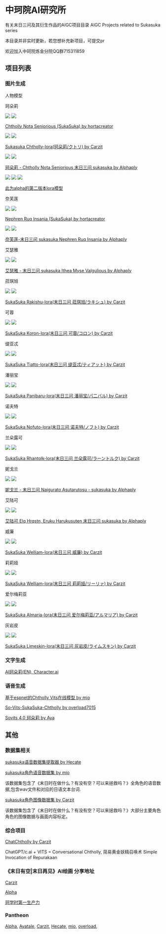 # 中珂院AI研究所

有关末日三问及其衍生作品的AIGC项目目录 AIGC Projects related to Sukasuka series

本目录并非实时更新，若您想补充新项目，可提交pr

欢迎加入中珂院炼金分院QQ群715311859

## 项目列表

### 图片生成

人物模型

珂朵莉

![](https://image.civitai.com/xG1nkqKTMzGDvpLrqFT7WA/358a7bf2-650e-4506-b9c6-deedb1240500/width=320/236263.jpeg)
![](https://image.civitai.com/xG1nkqKTMzGDvpLrqFT7WA/e28f6d07-035f-4174-0e45-c21a5caeb200/width=320/236260.jpeg)

[Chtholly Nota Seniorious (SukaSuka) by hortacreator](https://civitai.com/models/18201/chtholly-nota-seniorious-sukasuka)

![](https://image.civitai.com/xG1nkqKTMzGDvpLrqFT7WA/379bc7a1-3fb5-449f-9f8c-4ed7d780f622/width=320/00008-225880729.jpeg)
![](https://image.civitai.com/xG1nkqKTMzGDvpLrqFT7WA/4ed267c6-c5f1-4b02-b74f-6bf7a1708472/width=320/00023-895852794.jpeg)

[Sukasuka Chtholly-lora(珂朵莉/クトリ) by Carzit](https://civitai.com/models/41554/sukasuka-chtholly-lora)

![](https://image.civitai.com/xG1nkqKTMzGDvpLrqFT7WA/d88ee99b-1174-4c2e-19f1-360af7a12500/width=320/00023-1576306018.jpeg)
![](https://image.civitai.com/xG1nkqKTMzGDvpLrqFT7WA/82fee8aa-8edc-4e08-400b-a780a3164e00/width=320/00001-3650914730.jpeg)

[珂朵莉 - Chtholly Nota Seniorious 末日三问 sukasuka by Alphaply](https://civitai.com/models/41844/chtholly-nota-seniorious-sukasuka)

![](https://huggingface.co/ahpha/chtholly-lora/resolve/main/pictures/00060-1065208656.png)
![](https://huggingface.co/ahpha/chtholly-lora/resolve/main/pictures/00078-3308868487.png)
![](https://huggingface.co/ahpha/chtholly-lora/resolve/main/pictures/00085-2917489576.png)

[此为alpha的第二版本lora模型](https://huggingface.co/ahpha/chtholly-lora)


奈芙莲

![](https://image.civitai.com/xG1nkqKTMzGDvpLrqFT7WA/20e346cc-69df-4119-53e8-20d48cacbb00/width=320/241120.jpeg)
![](https://image.civitai.com/xG1nkqKTMzGDvpLrqFT7WA/2cfff0d3-01bc-4059-9029-eb0f6c765300/width=320/241122.jpeg)

[Nephren Ruq Insania (SukaSuka) by hortacreator](https://civitai.com/models/18882/nephren-ruq-insania-sukasuka)

![](https://image.civitai.com/xG1nkqKTMzGDvpLrqFT7WA/101066d4-9079-4dfa-fbc0-ee5e3c4dad00/width=320/00074-3167113863.jpeg)
![](https://image.civitai.com/xG1nkqKTMzGDvpLrqFT7WA/d5edcd86-cabf-448a-14ec-01581ee5ad00/width=320/00064-3167113863.jpeg)

[奈芙莲-末日三问 sukasuka Nephren Ruq Insania by Alphaply](https://civitai.com/models/41424/sukasuka-nephren-ruq-insania)

艾瑟雅

![](https://image.civitai.com/xG1nkqKTMzGDvpLrqFT7WA/b3c3efd7-ce83-493a-7989-81f4906c6500/width=320/00109-3167113863.jpeg)
![](https://image.civitai.com/xG1nkqKTMzGDvpLrqFT7WA/55856cf9-c095-40d0-279e-61d17a2db300/width=320/00110-3167113863.jpeg)

[艾瑟雅 - 末日三问 sukasuka Ithea Myse Valgulious by Alphaply](https://civitai.com/models/41533/sukasuka-ithea-myse-valgulious)

菈琪旭

![](https://image.civitai.com/xG1nkqKTMzGDvpLrqFT7WA/856f536a-9dd8-40f6-845b-4f85e2418535/width=320/00027-2591779758.jpeg)
![](https://image.civitai.com/xG1nkqKTMzGDvpLrqFT7WA/6d814bac-fc43-4eba-86d8-0b98f53cd634/width=320/00032-1594805713.jpeg)

[SukaSuka Rakishu-lora(末日三问 菈琪旭/ラキシュ) by Carzit](https://civitai.com/models/57179/sukasuka-rakishu-lora)

可蓉

![](https://image.civitai.com/xG1nkqKTMzGDvpLrqFT7WA/aaa1224e-9e36-4402-8bfc-f6d35b4dca1a/width=320/00015-2875195662.jpeg)
![](https://image.civitai.com/xG1nkqKTMzGDvpLrqFT7WA/4ad2c268-6f87-4abc-8ddf-13b841ddc8a5/width=320/00097-1288077901.jpeg)

[SukaSuka Koron-lora(末日三问 可蓉/コロン) by Carzit](https://civitai.com/models/57160/sukasuka-koron-lora)

缇亚忒

![](https://image.civitai.com/xG1nkqKTMzGDvpLrqFT7WA/5ae8d880-0d76-4238-ac7f-c2fda33e62f1/width=320/00010-4106368967.jpeg)
![](https://image.civitai.com/xG1nkqKTMzGDvpLrqFT7WA/2101e032-1762-4326-b17a-c03d7912c580/width=320/00011-1911313342.jpeg)

[SukaSuka Tiatto-lora(末日三问 缇亚忒/ティアット) by Carzit](https://civitai.com/models/57117/sukasuka-tiatto-lora)

潘丽宝

![](https://image.civitai.com/xG1nkqKTMzGDvpLrqFT7WA/c9e61ecf-868d-4083-d886-43ab6279dd00/width=320/00093-11824400.jpeg)
![](https://image.civitai.com/xG1nkqKTMzGDvpLrqFT7WA/dbd504d3-9faa-4976-fd81-251ab2f1be00/width=320/00096-11824403.jpeg)

[SukaSuka Panibaru-lora(末日三问 潘丽宝/パ二バル) by Carzit](https://civitai.com/models/56295/sukasuka-panibaru-lora)

诺夫特

![](https://image.civitai.com/xG1nkqKTMzGDvpLrqFT7WA/d30a950f-1e8c-4c25-bac9-e8fbf1bdd000/width=320/00095-2398501426.jpeg)
![](https://image.civitai.com/xG1nkqKTMzGDvpLrqFT7WA/0c4c4cc3-516d-4e19-8bbb-87db74723600/width=320/%E4%B8%8B%E8%BD%BD.jpeg)

[SukaSuka Nofuto-lora(末日三问 诺夫特/ノフト) by Carzit](https://civitai.com/models/54682/sukasuka-nofuto-lora)

兰朵露可

![](https://image.civitai.com/xG1nkqKTMzGDvpLrqFT7WA/1d5610c1-3112-4f17-e66f-c860a99d1200/width=320/00020-2961696472.jpeg)
![](https://image.civitai.com/xG1nkqKTMzGDvpLrqFT7WA/465c294e-14e6-459c-267e-a785cf607200/width=320/00022-3301234346.jpeg)

[SukaSuka Rhantolk-lora(末日三问 兰朵露可/ラーントルク) by Carzit](https://civitai.com/models/54038/sukasuka-rhantolk-lora)

妮戈兰

![](https://image.civitai.com/xG1nkqKTMzGDvpLrqFT7WA/46809a19-f2a5-49bf-f9b4-96be4af82300/width=320/nigelanLORA-000003.jpeg)
![](https://image.civitai.com/xG1nkqKTMzGDvpLrqFT7WA/b69409a1-4473-435a-26dd-9316064be600/width=320/00001-3810073025.jpeg)

[妮戈兰 - 末日三问 Naigurato Asutarutosu - sukasuka by Alphaply](https://civitai.com/models/47430/naigurato-asutarutosu-sukasuka)

艾陆可

![](https://image.civitai.com/xG1nkqKTMzGDvpLrqFT7WA/db8807d9-6c74-4609-f9ab-d2f81ad3b200/width=320/00013-1432516211.jpeg)
![](https://image.civitai.com/xG1nkqKTMzGDvpLrqFT7WA/05f4f7c9-9912-492b-f6ae-daa6d9265400/width=320/00020-1837580478.jpeg)

[艾陆可 Elq Hrqstn, Eruku Harukusuten 末日三问 sukasuka by Alphaply](https://civitai.com/models/41793/elq-hrqstn-eruku-harukusuten-sukasuka)

威廉

![](https://image.civitai.com/xG1nkqKTMzGDvpLrqFT7WA/aaca4819-5743-4981-d025-30735d4a8700/width=320/00068-669366528.jpeg)
![](https://image.civitai.com/xG1nkqKTMzGDvpLrqFT7WA/606d1a5b-11c0-4a32-7fef-9c33c1515d00/width=320/00046-1493103604.jpeg)

[SukaSuka Welliam-lora(末日三问 威廉) by Carzit](https://civitai.com/models/53245/sukasuka-welliam-lora)

莉莉娅

![](https://image.civitai.com/xG1nkqKTMzGDvpLrqFT7WA/e0cf4bde-a8b0-4f38-bd85-88ca29a4fe50/width=320/00020-3755893453.jpeg)
![](https://image.civitai.com/xG1nkqKTMzGDvpLrqFT7WA/16ab305c-c2b8-4a57-9bcd-fec24539c4e4/width=320/00033-1589724727.jpeg)

[SukaSuka Welliam-lora(末日三问 莉莉娅/リーリァ) by Carzit](https://civitai.com/models/78149/sukasuka-lilia-lora)

爱尔梅莉亚

![](https://image.civitai.com/xG1nkqKTMzGDvpLrqFT7WA/772ba582-f05d-4cb2-9e6a-fe40a62c5a9e/width=320/00002-2993179556.jpeg)
![](https://image.civitai.com/xG1nkqKTMzGDvpLrqFT7WA/79c93c67-49c1-4f90-b818-ce9f29ab0467/width=320/00012-4223197546.jpeg)


[SukaSuka Almaria-lora(末日三问 爱尔梅莉亚/アルマリア) by Carzit](https://civitai.com/models/91390/sukasuka-almaria-lora)


灰岩皮

![](https://image.civitai.com/xG1nkqKTMzGDvpLrqFT7WA/2852c71e-de46-4fd7-a0ec-bad670f11088/width=320/00013-1567843966.jpeg)
![](https://image.civitai.com/xG1nkqKTMzGDvpLrqFT7WA/9c67009f-088d-425e-9203-4ba554d6296a/width=320/00017-675416810.jpeg)

[SukaSuka Limeskin-lora(末日三问 灰岩皮/ライムスキン) by Carzit](https://civitai.com/models/88965/sukasuka-limeskin-lora)

### 文字生成

[AI珂朵莉(EN), Character.ai](https://c.ai/c/LMri6f9uZj2p17QoKDiEvDw1wAk2AUoi1C02V6HHU8E)

### 语音生成

[基于espnet的Chtholly Vits在线模型 by mio](https://huggingface.co/mio/chtholly)

[So-Vits-SukaSuka-Chtholly by overload7015](https://huggingface.co/overload7015/So-Vits-SukaSuka-Chtholly)

[Sovits 4.0 珂朵莉 by Aya](https://note.ay1.us/#/chtholly-sovits)


## 其他

### 数据集相关

[sukasuka语音数据集提取器 by Hecate](https://github.com/Hecate2/sukasuka-vocal-dataset-builder)

[sukasuka角色语音数据集 by mio](https://huggingface.co/datasets/mio/sukasuka-anime-vocal-dataset)

该数据集包含了《末日时在做什么？有没有空？可以来拯救吗？》全角色的语音数据,包含wav文件和对应的日语文本台词.

[sukasuka角色图像数据集 by Carzit](https://huggingface.co/datasets/Carzit/SukaSuka-image-dataset)

该数据集包含了《末日时在做什么？有没有空？可以来拯救吗？》大部分主要角色角色的图像数据与画面内容标定。

### 综合项目

[ChatChtholly by Carzit](https://github.com/Carzit/ChatChtholly)

ChatGPT/c.ai + VITS = Conversational Chtholly, 简易黄金妖精召唤术 Simple Invocation of Repurakaan

### 《末日有空|末日再见》AI绘画 分享地址
[Carzit](https://space.bilibili.com/283303951/article)     

[Alpha](https://www.pixiv.net/users/85167902)     

[珂学时第一生产力](https://space.bilibili.com/32862733/video)

### Pantheon

[Alpha](https://github.com/alphaply), 
[Ayatale](https://github.com/Brx86), 
[Carzit](https://github.com/Carzit), 
[Hecate](https://github.com/Hecate2), 
[mio](https://github.com/mio2333), 
[overload](https://huggingface.co/overload7015), 
